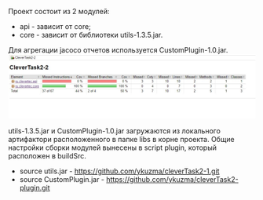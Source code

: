 Проект состоит из 2 модулей:
- api - зависит от core;
- core - зависит от  библиотеки utils-1.3.5.jar.

Для агрегации jacoco отчетов используется CustomPlugin-1.0.jar.
![img_1.png](img_1.png)

utils-1.3.5.jar и  CustomPlugin-1.0.jar загружаются из локального артифактори расположенного в папке libs в корне проекта.
Общие настройки сборки модулей вынесены в script plugin, который расположен в buildSrc.

- source utils.jar - https://github.com/ykuzma/cleverTask2-1.git
- source CustomPlugin.jar - https://github.com/ykuzma/cleverTask2-plugin.git

